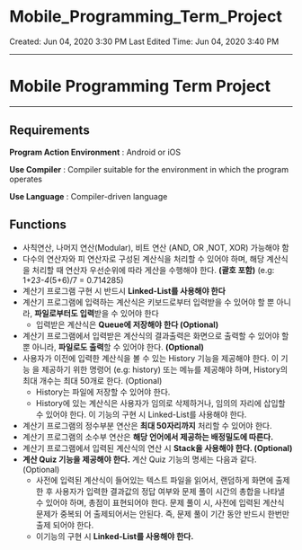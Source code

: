 # Mobile_Programming_Term_Project

Created: Jun 04, 2020 3:30 PM
Last Edited Time: Jun 04, 2020 3:40 PM

---

# Mobile Programming Term Project

---

## Requirements

**Program Action Environment** : Android or iOS

**Use Compiler** : Compiler suitable for the environment in which the program operates

**Use Language** : Compiler-driven language

## Functions

- 사칙연산, 나머지 연산(Modular), 비트 연산 (AND, OR ,NOT, XOR) 가능해야 함
- 다수의 연산자와 피 연산자로 구성된 계산식을 처리할 수 있어야 하며, 해당 계산식을 처리할 때 연산자 우선순위에 따라 게산을 수행해야 한다. **(괄호 포함)**
(e.g: 1+2*3-4*(5+6)/7 = 0.714285)
- 계산기 프로그램 구현 시 반드시 **Linked-List를 사용해야 한다**
- 계산기 프로그램에 입력하는 계산식은 키보드로부터 입력받을 수 있어야 할 뿐 아니
라, **파일로부터도 입력**받을 수 있어야 한다
    - 입력받은 계산식은 **Queue에 저장해야 한다 (Optional)**
- 계산기 프로그램에서 입력받은 계산식의 결과출력은 화면으로 출력할 수 있어야 할 뿐
아니라, **파일로도 출력**할 수 있어야 한다. **(Optional)**
- 사용자가 이전에 입력한 계산식을 볼 수 있는 History 기능을 제공해야 한다. 이 기능
을 제공하기 위한 명령어 (e.g: history) 또는 메뉴를 제공해야 하며, History의 최대
개수는 최대 50개로 한다. (Optional)
    - History는 파일에 저장할 수 있어야 한다.
    - History에 있는 계산식은 사용자가 임의로 삭제하거나, 임의의 자리에 삽입할 수 있어야 한다. 이 기능의 구현 시 Linked-List를 사용해야 한다.
- 계산기 프로그램의 정수부분 연산은 **최대 50자리까지** 처리할 수 있어야 한다.
- 계산기 프로그램의 소수부 연산은 **해당 언어에서 제공하는 배정밀도에 따른다.**
- 계산기 프로그램에서 입력된 계산식의 연산 시 **Stack을 사용해야 한다. (Optional)**
- **계산 Quiz 기능을 제공해야 한다.** 계산 Quiz 기능의 명세는 다음과 같다. (Optional)
    - 사전에 입력된 계산식이 들어있는 텍스트 파일을 읽어서, 랜덤하게 화면에 출제한 후
    사용자가 입력한 결과값의 정답 여부와 문제 풀이 시간의 총합을 나타낼 수 있어야
    하며, 총점이 표현되어야 한다. 문제 풀이 시, 사전에 입력된 계산식 문제가 중복되
    어 출제되어서는 안된다. 즉, 문제 풀이 기간 동안 반드시 한번만 출제 되어야 한다.
    - 이기능의 구현 시 **Linked-List를 사용해야 한다.**
